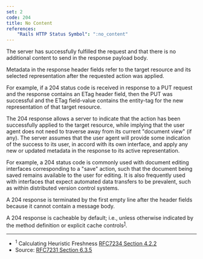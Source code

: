 ```yaml
---
set: 2
code: 204
title: No Content
references:
    "Rails HTTP Status Symbol": ":no_content"
---
```


The server has successfully fulfilled the request and that there is no
additional content to send in the response payload body.

Metadata in the response header fields refer to the target resource and its
selected representation after the requested action was applied.

For example, if a 204 status code is received in response to a PUT request and
the response contains an ETag header field, then the PUT was successful and the
ETag field-value contains the entity-tag for the new representation of that
target resource.

The 204 response allows a server to indicate that the action has been
successfully applied to the target resource, while implying that the user agent
does not need to traverse away from its current "document view" (if any). The
server assumes that the user agent will provide some indication of the success
to its user, in accord with its own interface, and apply any new or updated
metadata in the response to its active representation.

For example, a 204 status code is commonly used with document editing interfaces
corresponding to a "save" action, such that the document being saved remains
available to the user for editing. It is also frequently used with interfaces
that expect automated data transfers to be prevalent, such as within distributed
version control systems.

A 204 response is terminated by the first empty line after the header fields
because it cannot contain a message body.

A 204 response is cacheable by default; i.e., unless otherwise indicated by the
method definition or explicit cache controls<sup>[1](#ref-1)</sup>.

---

* <span id="ref-1"><sup>1</sup> Calculating Heuristic Freshness
[RFC7234 Section 4.2.2][2]</span>
* Source: [RFC7231 Section 6.3.5][1]

[1]: <http://tools.ietf.org/html/rfc7231#section-6.3.5>
[2]: <http://tools.ietf.org/html/rfc7234#section-4.2.2>